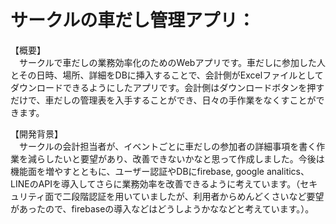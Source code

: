 # サークルの車だし管理アプリ：
【概要】  
　サークルで車だしの業務効率化のためのWebアプリです。車だしに参加した人とその日時、場所、詳細をDBに挿入することで、会計側がExcelファイルとしてダウンロードできるようにしたアプリです。会計側はダウンロードボタンを押すだけで、車だしの管理表を入手することができ、日々の手作業をなくすことができます。  
 
【開発背景】  
　サークルの会計担当者が、イベントごとに車だしの参加者の詳細事項を書く作業を減らしたいと要望があり、改善できないかなと思って作成しました。今後は機能面を増やすとともに、ユーザー認証やDBにfirebase, google analitics、LINEのAPIを導入してさらに業務効率を改善できるように考えています。（セキュリティ面で二段階認証を用いていましたが、利用者からめんどくさいなど要望があったので、firebaseの導入などはどうしようかななどと考えています。）。
